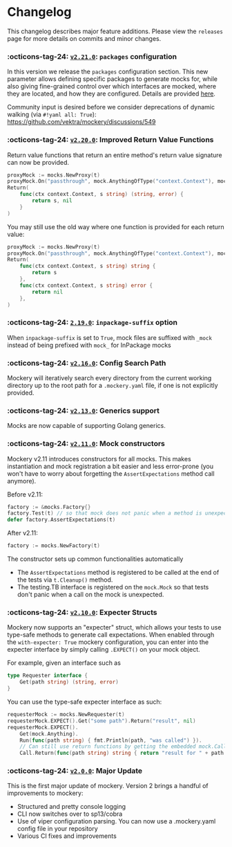 Changelog
=========

This changelog describes major feature additions. Please view the `releases` page for more details on commits and minor changes.

### :octicons-tag-24: [`v2.21.0`](https://github.com/vektra/mockery/releases/tag/v2.21.0): `packages` configuration

In this version we release the `packages` configuration section. This new parameter allows defining specific packages to generate mocks for, while also giving fine-grained control over which interfaces are mocked, where they are located, and how they are configured. Details are provided [here](/mockery/features/#packages-configuration).

Community input is desired before we consider deprecations of dynamic walking (via `#!yaml all: True`): https://github.com/vektra/mockery/discussions/549

### :octicons-tag-24: [`v2.20.0`](https://github.com/vektra/mockery/pull/538): Improved Return Value Functions

Return value functions that return an entire method's return value signature can now be provided.

```go
proxyMock := mocks.NewProxy(t)
proxyMock.On("passthrough", mock.AnythingOfType("context.Context"), mock.AnythingOfType("string")).
Return(
    func(ctx context.Context, s string) (string, error) {
        return s, nil
    }
)
```

You may still use the old way where one function is provided for each return value:

```go
proxyMock := mocks.NewProxy(t)
proxyMock.On("passthrough", mock.AnythingOfType("context.Context"), mock.AnythingOfType("string")).
Return(
    func(ctx context.Context, s string) string {
        return s
    },
    func(ctx context.Context, s string) error {
        return nil
    },
)
```

### :octicons-tag-24: [`2.19.0`](https://github.com/vektra/mockery/releases/tag/v2.19.0): `inpackage-suffix` option

When `inpackage-suffix` is set to `True`, mock files are suffixed with `_mock` instead of being prefixed with `mock_` for InPackage mocks


### :octicons-tag-24: [`v2.16.0`](https://github.com/vektra/mockery/pull/527): Config Search Path

Mockery will iteratively search every directory from the current working directory up to the root path for a `.mockery.yaml` file, if one is not explicitly provided.

### :octicons-tag-24: [`v2.13.0`](https://github.com/vektra/mockery/pull/456): Generics support

Mocks are now capable of supporting Golang generics.

### :octicons-tag-24: [`v2.11.0`](https://github.com/vektra/mockery/pull/406): Mock constructors

Mockery v2.11 introduces constructors for all mocks. This makes instantiation and mock registration a bit easier and
less error-prone (you won't have to worry about forgetting the `AssertExpectations` method call anymore).

Before v2.11:
```go
factory := &mocks.Factory{}
factory.Test(t) // so that mock does not panic when a method is unexpected
defer factory.AssertExpectations(t)
```

After v2.11:
```go
factory := mocks.NewFactory(t)
```

The constructor sets up common functionalities automatically
- The `AssertExpectations` method is registered to be called at the end of the tests via `t.Cleanup()` method.
- The testing.TB interface is registered on the `mock.Mock` so that tests don't panic when a call on the mock is unexpected.

### :octicons-tag-24: [`v2.10.0`](https://github.com/vektra/mockery/pull/396): Expecter Structs

Mockery now supports an "expecter" struct, which allows your tests to use type-safe methods to generate call expectations. When enabled through the `with-expecter: True` mockery configuration, you can enter into the expecter interface by simply calling `.EXPECT()` on your mock object.

For example, given an interface such as
```go
type Requester interface {
	Get(path string) (string, error)
}
```

You can use the type-safe expecter interface as such:
```go
requesterMock := mocks.NewRequester(t)
requesterMock.EXPECT().Get("some path").Return("result", nil)
requesterMock.EXPECT().
	Get(mock.Anything).
	Run(func(path string) { fmt.Println(path, "was called") }).
	// Can still use return functions by getting the embedded mock.Call
	Call.Return(func(path string) string { return "result for " + path }, nil)
```

### :octicons-tag-24: [`v2.0.0`](https://github.com/vektra/mockery/releases/tag/v2.0.0): Major Update

This is the first major update of mockery. Version 2 brings a handful of improvements to mockery:

- Structured and pretty console logging
- CLI now switches over to sp13/cobra
- Use of viper configuration parsing. You can now use a .mockery.yaml config file in your repository
- Various CI fixes and improvements
